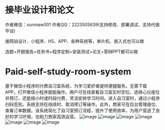 # 接毕业设计和论文
作者微信：xunmaw001  作者QQ：2223505639(支持修改、部署调试、支持代做毕设)

接网站设计、小程序、H5、APP、各种系统等，单片机、嵌入式也可以做

选题+开题报告+任务书+程序定制+安装测试+论文+答辩PPT都可以做
# Paid-self-study-room-system
基于微信小程序的付费自习室系统，为学习爱好者提供便捷服务。无需下载 APP，打开微信小程序就能操作。用户可在线查看自习室实时空位，选择心仪座位并预订，还能按小时或时段付费，灵活安排学习时间。进入自习室时，通过小程序扫码签到。系统支持在线续时、取消预订等操作。此外，商家可在后台管理座位、查看订单数据。该系统简化了自习室预订流程，提升了使用效率，为用户营造了良好的学习环境，也助力商家高效运营。 
![image](https://github.com/user-attachments/assets/eb1823dc-7cb9-4bca-a340-a3483c5c45dd)
![image](https://github.com/user-attachments/assets/ef3ad2f5-6202-49b6-99d6-5fcc7b77199c)
![image](https://github.com/user-attachments/assets/c09cd207-bd53-424e-ac0c-37b7948e76e0)
![image](https://github.com/user-attachments/assets/072ca76d-64ab-4235-ab78-4901e0135a4d)
![image](https://github.com/user-attachments/assets/dee03d67-215c-43ea-9b2e-402aa3698179)
![image](https://github.com/user-attachments/assets/7bf17d10-f542-43dc-820f-b0a110ca811c)
![image](https://github.com/user-attachments/assets/eaa4d5f9-bc32-4dd3-b9fa-b5c726d4c580)
